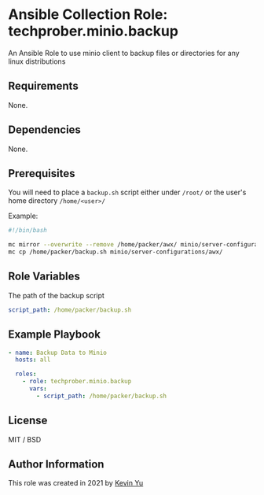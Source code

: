 # Ansible Collection Role: techprober.minio.backup

An Ansible Role to use minio client to backup files or directories for any linux distributions

## Requirements

None.

## Dependencies

None.

## Prerequisites

You will need to place a `backup.sh` script either under `/root/` or the user's home directory `/home/<user>/`

Example:

```bash
#!/bin/bash

mc mirror --overwrite --remove /home/packer/awx/ minio/server-configurations/awx/
mc cp /home/packer/backup.sh minio/server-configurations/awx/
```

## Role Variables

The path of the backup script

```yaml
script_path: /home/packer/backup.sh
```

## Example Playbook

```yaml
- name: Backup Data to Minio
  hosts: all

  roles:
    - role: techprober.minio.backup
      vars:
        - script_path: /home/packer/backup.sh
```

## License

MIT / BSD

## Author Information

This role was created in 2021 by [Kevin Yu](https://github.com/yqlbu)
